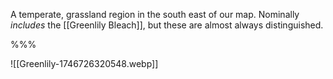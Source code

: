 

A temperate, grassland region in the south east of our map. Nominally *includes* the [[Greenlily Bleach]], but these are almost always distinguished.

%%%

![[Greenlily-1746726320548.webp]]
